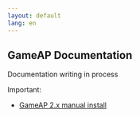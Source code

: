 ```yaml
---
layout: default
lang: en
---
```


## GameAP Documentation

Documentation writing in process

Important:
* [GameAP 2.x manual install](/en/manual_install.html)